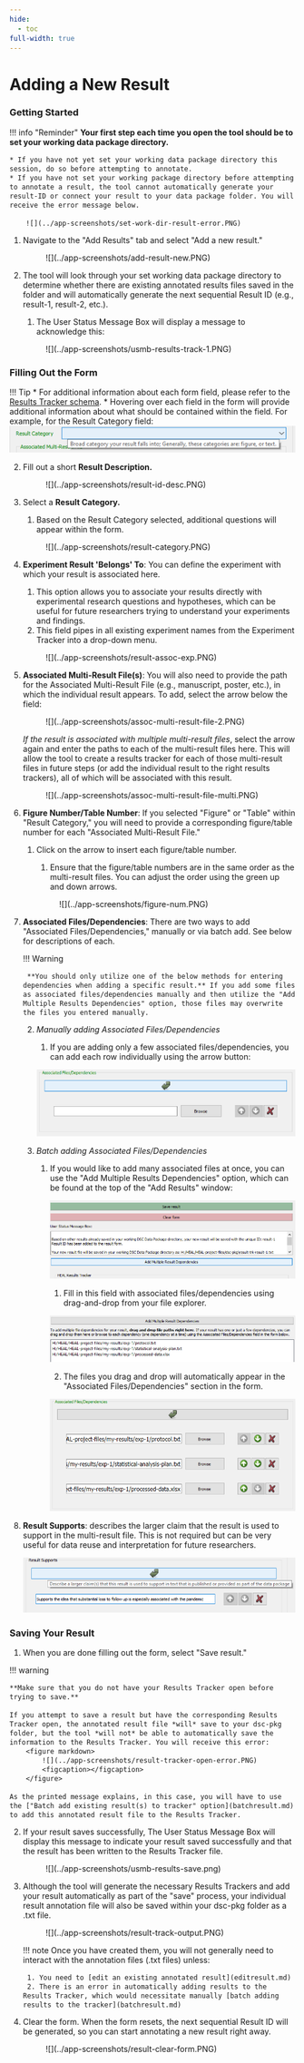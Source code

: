 ```yaml
---
hide:
  - toc
full-width: true
---
```



# Adding a New Result

### Getting Started

!!! info "Reminder"
    **Your first step each time you open the tool should be to set your working data package directory.** 
    
    * If you have not yet set your working data package directory this session, do so before attempting to annotate.
    * If you have not set your working package directory before attempting to annotate a result, the tool cannot automatically generate your result-ID or connect your result to your data package folder. You will receive the error message below.

        ![](../app-screenshots/set-work-dir-result-error.PNG)

1. Navigate to the "Add Results" tab and select "Add a new result."
    
    <figure markdown>
        ![](../app-screenshots/add-result-new.PNG)
        <figcaption></figcaption>
    </figure>

2. The tool will look through your set working data package directory to determine whether there are existing annotated results files saved in the folder and will automatically generate the next sequential Result ID (e.g., result-1, result-2, etc.).
    1. The User Status Message Box will display a message to acknowledge this:

    <figure markdown>
        ![](../app-screenshots/usmb-results-track-1.PNG)
        <figcaption></figcaption>
    </figure>

    
### Filling Out the Form

!!! Tip
    * For additional information about each form field, please refer to the [Results Tracker schema](../schemas/md_results_tracker.md).
    * Hovering over each field in the form will provide additional information about what should be contained within the field. For example, for the Result Category field:
        ![](../app-screenshots/tooltip-ex.PNG)

2. Fill out a short **Result Description.**

    <figure markdown>
        ![](../app-screenshots/result-id-desc.PNG)
        <figcaption></figcaption>
    </figure>

1. Select a **Result Category.** 
    1. Based on the Result Category selected, additional questions will appear within the form.

    <figure markdown>
        ![](../app-screenshots/result-category.PNG)
        <figcaption></figcaption>
    </figure>

3. **Experiment Result 'Belongs' To**: You can define the experiment with which your result is associated here.
    1. This option allows you to associate your results directly with experimental research questions and hypotheses, which can be useful for future researchers trying to understand your experiments and findings. 
    2. This field pipes in all existing experiment names from the Experiment Tracker into a drop-down menu.

     <figure markdown>
        ![](../app-screenshots/result-assoc-exp.PNG)
        <figcaption></figcaption>
    </figure>  

2. **Associated Multi-Result File(s)**: You will also need to provide the path for the Associated Multi-Result File (e.g., manuscript, poster, etc.), in which the individual result appears. To add, select the arrow below the field:

    <figure markdown>
        ![](../app-screenshots/assoc-multi-result-file-2.PNG)
        <figcaption></figcaption>
    </figure>
        
    *If the result is associated with multiple multi-result files*, select the arrow again and enter the paths to each of the multi-result files here. This will allow the tool to create a results tracker for each of those multi-result files in future steps (or add the individual result to the right results trackers), all of which will be associated with this result.

    <figure markdown>
        ![](../app-screenshots/assoc-multi-result-file-multi.PNG)
        <figcaption></figcaption>
    </figure>

3. **Figure Number/Table Number**: If you selected "Figure" or "Table" within "Result Category," you will need to provide a corresponding figure/table number for each "Associated Multi-Result File."
    1. Click on the arrow to insert each figure/table number. 
        1. Ensure that the figure/table numbers are in the same order as the multi-result files. You can adjust the order using the green up and down arrows.
        
        <figure markdown>
            ![](../app-screenshots/figure-num.PNG)
            <figcaption></figcaption>
        </figure>
        
4. **Associated Files/Dependencies**: There are two ways to add "Associated Files/Dependencies," manually or via batch add. See below for descriptions of each.

    !!! Warning

        **You should only utilize one of the below methods for entering dependencies when adding a specific result.** If you add some files as associated files/dependencies manually and then utilize the "Add Multiple Results Dependencies" option, those files may overwrite the files you entered manually.

    2. *Manually adding Associated Files/Dependencies*

        1. If you are adding only a few associated files/dependencies, you can add each row individually using the arrow button:

        ![](../app-screenshots//results-assoc-single.PNG)

    3. *Batch adding Associated Files/Dependencies*

        1. If you would like to add many associated files at once, you can use the "Add Multiple Results Dependencies" option, which can be found at the top of the "Add Results" window:

            ![](../app-screenshots/multi-depend-add.PNG)

            1. Fill in this field with associated files/dependencies using drag-and-drop from your file explorer.

            ![](../app-screenshots/results-multi-depend.PNG)

            2. The files you drag and drop will automatically appear in the "Associated Files/Dependencies" section in the form.

            ![](../app-screenshots/results-multi-auto.PNG)


1. **Result Supports**:  describes the larger claim that the result is used to support in the multi-result file. This is not required but can be very useful for data reuse and interpretation for future researchers.

    ![](../app-screenshots/results-support.PNG)

### Saving Your Result

1. When you are done filling out the form, select "Save result."

!!! warning

    **Make sure that you do not have your Results Tracker open before trying to save.**

    If you attempt to save a result but have the corresponding Results Tracker open, the annotated result file *will* save to your dsc-pkg folder, but the tool *will not* be able to automatically save the information to the Results Tracker. You will receive this error:
        <figure markdown>
            ![](../app-screenshots/result-tracker-open-error.PNG)
            <figcaption></figcaption>
        </figure>
    
    As the printed message explains, in this case, you will have to use the ["Batch add existing result(s) to tracker" option](batchresult.md) to add this annotated result file to the Results Tracker.

2. If your result saves successfully, The User Status Message Box will display this message to indicate your result saved successfully and that the result has been written to the Results Tracker file.

    <figure markdown>
        ![](../app-screenshots/usmb-results-save.png)
        <figcaption></figcaption>
    </figure>


1. Although the tool will generate the necessary Results Trackers and add your result automatically as part of the "save" process, your individual result annotation file will also be saved within your dsc-pkg folder as a .txt file. 

    <figure markdown>
        ![](../app-screenshots/result-track-output.PNG)
        <figcaption></figcaption>
    </figure>

    !!! note
        Once you have created them, you will not generally need to interact with the annotation files (.txt files) unless:
        
        1. You need to [edit an existing annotated result](editresult.md)
        2. There is an error in automatically adding results to the Results Tracker, which would necessitate manually [batch adding results to the tracker](batchresult.md)

3. Clear the form. When the form resets, the next sequential Result ID will be generated, so you can start annotating a new result right away.

    <figure markdown>
        ![](../app-screenshots/result-clear-form.PNG)
        <figcaption></figcaption>
    </figure>




            